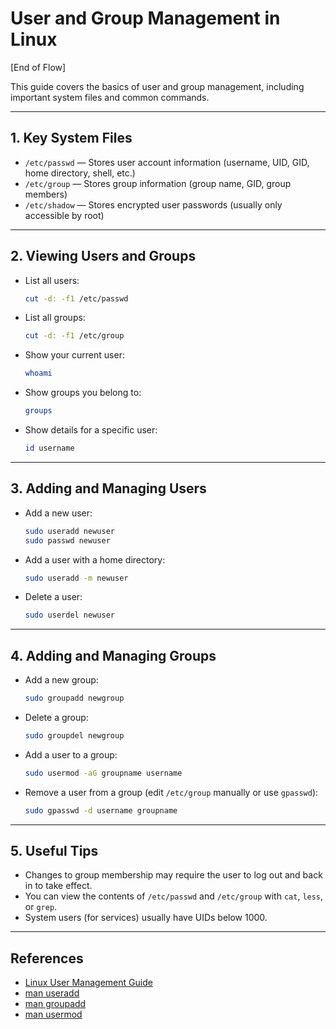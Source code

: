 # User and Group Management in Linux

[End of Flow]

This guide covers the basics of user and group management, including important system files and common commands.

---

## 1. Key System Files

- `/etc/passwd` — Stores user account information (username, UID, GID, home directory, shell, etc.)
- `/etc/group` — Stores group information (group name, GID, group members)
- `/etc/shadow` — Stores encrypted user passwords (usually only accessible by root)

---

## 2. Viewing Users and Groups

- List all users:

  ```sh
  cut -d: -f1 /etc/passwd
  ```

- List all groups:

  ```sh
  cut -d: -f1 /etc/group
  ```

- Show your current user:

  ```sh
  whoami
  ```

- Show groups you belong to:

  ```sh
  groups
  ```

- Show details for a specific user:

  ```sh
  id username
  ```

---

## 3. Adding and Managing Users

- Add a new user:

  ```sh
  sudo useradd newuser
  sudo passwd newuser
  ```

- Add a user with a home directory:

  ```sh
  sudo useradd -m newuser
  ```

- Delete a user:

  ```sh
  sudo userdel newuser
  ```

---

## 4. Adding and Managing Groups

- Add a new group:

  ```sh
  sudo groupadd newgroup
  ```

- Delete a group:

  ```sh
  sudo groupdel newgroup
  ```

- Add a user to a group:

  ```sh
  sudo usermod -aG groupname username
  ```

- Remove a user from a group (edit `/etc/group` manually or use `gpasswd`):

  ```sh
  sudo gpasswd -d username groupname
  ```

---

## 5. Useful Tips

- Changes to group membership may require the user to log out and back in to take effect.
- You can view the contents of `/etc/passwd` and `/etc/group` with `cat`, `less`, or `grep`.
- System users (for services) usually have UIDs below 1000.

---

## References

- [Linux User Management Guide](https://www.cyberciti.biz/faq/howto-add-remove-user-account/)
- [man useradd](https://man7.org/linux/man-pages/man8/useradd.8.html)
- [man groupadd](https://man7.org/linux/man-pages/man8/groupadd.8.html)
- [man usermod](https://man7.org/linux/man-pages/man8/usermod.8.html)
